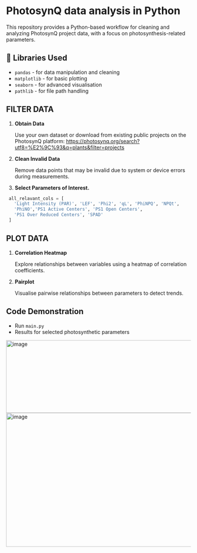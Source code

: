 # PhotosynQ data analysis in Python
This repository provides a Python-based workflow for cleaning and analyzing PhotosynQ project data, with a focus on photosynthesis-related parameters.
## 🔧 Libraries Used
* `pandas` - for data manipulation and cleaning
* `matplotlib` - for basic plotting
* `seaborn` - for advanced visualisation
* `pathlib` - for file path handling
  
## FILTER DATA
1. **Obtain Data**
   
   Use your own dataset or download from existing public projects on the PhotosynQ platform:
   https://photosynq.org/search?utf8=%E2%9C%93&q=plants&filter=projects
2. **Clean Invalid Data**
   
   Remove data points that may be invalid due to system or device errors during measurements.
3. **Select Parameters of Interest.**
   
 ```python
  all_relavant_cols = [
    'Light Intensity (PAR)', 'LEF', 'Phi2', 'qL', 'PhiNPQ', 'NPQt',
    'PhiNO','PS1 Active Centers', 'PS1 Open Centers',
    'PS1 Over Reduced Centers', 'SPAD'
  ]
  ```
## PLOT DATA
1. **Correlation Heatmap**
   
   Explore relationships between variables using a heatmap of correlation coefficients.
2. **Pairplot**

   Visualise pairwise relationships between parameters to detect trends.

## Code Demonstration
* Run `main.py`
* Results for selected photosynthetic parameters


<img width="1046" height="198" alt="image" src="https://github.com/user-attachments/assets/3220c1a0-9cda-445b-8dc5-312a97fa4a0b" />

<img width="826" height="365" alt="image" src="https://github.com/user-attachments/assets/b713fb55-ef56-4192-a11f-b215fb41ccdb" />



